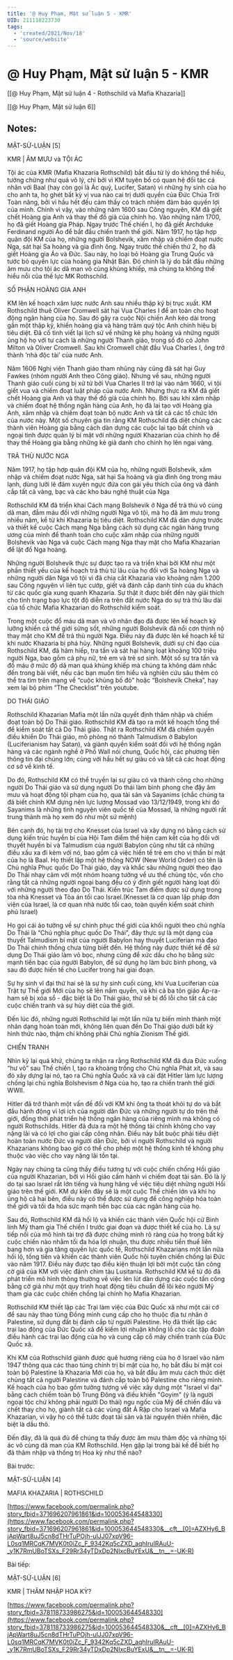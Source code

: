 ```yaml
---
title: '@ Huy Phạm, Mật sử luận 5 - KMR'
UID: 211118223730
tags:
  - 'created/2021/Nov/18'
  - 'source/website'
---
```

# @ Huy Phạm, Mật sử luận 5 - KMR

[[@ Huy Phạm, Mật sử luận 4 - Rothschild và Mafia Khazaria]]

[[@ Huy Phạm, Mật sử luận 6]]

## Notes:
MẬT-SỬ-LUẬN [5]

KMR | ÂM MƯU và TỘI ÁC

Tội ác của KMR (Mafia Khazaria Rothschild) bắt đầu từ lý do không thể hiểu, tưởng chừng như quá vô lý, chỉ bởi vì KM tuyên bố có quan hệ đối tác cá nhân với Baal (hay còn gọi là Ác quỷ, Lucifer, Satan) vì những hy sinh của họ cho anh ta, họ ghét bất kỳ vị vua nào cai trị dưới quyền của Đức Chúa Trời Toàn năng, bởi vì hầu hết đều cảm thấy có trách nhiệm đảm bảo quyền lợi của mình. Chính vì vậy, vào những năm 1600 sau Công nguyên, KM đã giết chết Hoàng gia Anh và thay thế đồ giả của chính họ. Vào những năm 1700, họ đã giết Hoàng gia Pháp. Ngay trước Thế chiến I, họ đã giết Archduke Ferdinand người Áo để bắt đầu chiến tranh thế giới. Năm 1917, họ tập hợp quân đội KM của họ, những người Bolshevik, xâm nhập và chiếm đoạt nước Nga, sát hại Sa hoàng và gia đình ông. Ngay trước thế chiến thứ 2, họ đã giết Hoàng gia Áo và Đức. Sau này, họ loại bỏ Hoàng gia Trung Quốc và tước bỏ quyền lực của hoàng gia Nhật Bản. Đó chính là lý do bắt đầu những âm mưu cho tội ác dã man vô cùng khủng khiếp, mà chúng ta không thể hiểu nỗi của thế lực MK Rothschild.

SỐ PHẬN HOÀNG GIA ANH

KM lên kế hoạch xâm lược nước Anh sau nhiều thập kỷ bị trục xuất. KM Rothschild thuê Oliver Cromwell sát hại Vua Charles I để an toàn cho hoạt động ngân hàng của họ. Sau đó gây ra cuộc Nội chiến Anh kéo dài trong gần một thập kỷ, khiến hoàng gia và hàng trăm quý tộc Anh chính hiệu bị tiêu diệt. Đã cố tình viết lại lịch sử về những kẻ phụ hoàng và những người ủng hộ họ với tư cách là những người Thanh giáo, trong số đó có John Milton và Oliver Cromwell. Sau khi Cromwell chặt đầu Vua Charles I, ông trở thành ‘nhà độc tài’ của nước Anh.

Năm 1606 Nghị viện Thanh giáo tham nhũng này cũng đã sát hại Guy Fawkes (nhóm người Anh theo Công giáo). Nhưng về sau, những người Thanh giáo cuối cùng bị xử tử bởi Vua Charles II trở lại vào năm 1660, vì tội giết vua và chiếm đoạt luật pháp của nước Anh. Nhưng thực ra KM đã giết chết Hoàng gia Anh và thay thế đồ giả của chính họ. Bởi sau khi xâm nhập và chiếm đoạt hệ thống ngân hàng của Anh, họ đã lai tạo với Hoàng gia Anh, xâm nhập và chiếm đoạt toàn bộ nước Anh và tất cả các tổ chức lớn của nước này. Một số chuyên gia tin rằng KM Rothschild đã diệt chủng các thành viên Hoàng gia bằng cách dàn dựng các cuộc lai tạo bất chính và ngoại tình được quản lý bí mật với những người Khazarian của chính họ để thay thế Hoàng gia bằng những kẻ giả danh cho chính họ lên ngai vàng.

TRẢ THÙ NƯỚC NGA

Năm 1917, họ tập hợp quân đội KM của họ, những người Bolshevik, xâm nhập và chiếm đoạt nước Nga, sát hại Sa hoàng và gia đình ông trong máu lạnh, dùng lưỡi lê đâm xuyên ngực đứa con gái yêu thích của ông và đánh cắp tất cả vàng, bạc và các kho báu nghệ thuật của Nga

Rothschild KM đã triển khai Cách mạng Bolshevik ở Nga để trả thù vô cùng dã man, đẫm máu đối với những người Nga vô tội, mà họ đã âm mưu trong nhiều năm, kể từ khi Khazaria bị tiêu diệt. Rothschild KM đã dàn dựng trước và thiết kế cuộc Cách mạng Nga bằng cách sử dụng các ngân hàng trung ương của mình để thanh toán cho cuộc xâm nhập của những người Bolshevik vào Nga và cuộc Cách mạng Nga thay mặt cho Mafia Khazarian để lật đổ Nga hoàng.

Những người Bolshevik thực sự được tạo ra và triển khai bởi KM như một phần thiết yếu của kế hoạch trả thù từ lâu của họ đối với Sa hoàng Nga và những người dân Nga vô tội vì đã chia cắt Khazaria vào khoảng năm 1.200 sau Công nguyên vì liên tục cướp, giết và đánh cắp danh tính của du khách từ các quốc gia xung quanh Khazaria. Sự thật ít được biết đến này giải thích cho tình trạng bạo lực tột độ diễn ra trên đất nước Nga do sự trả thù lâu dài của tổ chức Mafia Khazarian do Rothschild kiểm soát.

Trong một cuộc đổ máu dã man và vô nhân đạo đã được lên kế hoạch kỹ lưỡng khiến cả thế giới sửng sốt, những người Bolshevik đã nổi cơn thịnh nộ thay mặt cho KM để trả thù người Nga. Điều này đã được lên kế hoạch kể từ khi nước Khazaria bị phá hủy. Những người Bolshevik, dưới sự chỉ đạo của Rothschild KM, đã hãm hiếp, tra tấn và sát hại hàng loạt khoảng 100 triệu người Nga, bao gồm cả phụ nữ, trẻ em và trẻ sơ sinh. Một số sự tra tấn và đổ máu ở mức độ dã man quá khủng khiếp mà chúng ta không dám nhắc đến trong bài viết, nếu các bạn muốn tìm hiểu và nghiên cứu sâu thêm có thể tra tìm trên mạng về “cuộc khủng bố đỏ” hoặc “Bolshevik Cheka”, hay xem lại bộ phim “The Checklist” trên youtube.

DO THÁI GIÁO

Rothschild Khazarian Mafia một lần nữa quyết định thâm nhập và chiếm đoạt toàn bộ Do Thái giáo. Rothschild KM đã tạo ra một kế hoạch tổng thể để kiểm soát tất cả Do Thái giáo. Thật ra Rothschild KM đã chiếm quyền điều khiển Do Thái giáo, mô phỏng nó thành Talmudism ở Babylon (Luciferianism hay Satan), và giành quyền kiểm soát đối với hệ thống ngân hàng và các ngành nghề ở Phố Wall nói chung, Quốc hội, các phương tiện thông tin đại chúng lớn; cùng với hầu hết sự giàu có và tất cả các hoạt động cơ sở về kinh tế.

Do đó, Rothschild KM có thể truyền lại sự giàu có và thành công cho những người Do Thái giáo và sử dụng người Do thái làm bình phong che đậy âm mưu và hoạt động tội phạm của họ, qua tài sản và Sayanims (chắc chúng ta đã biết chính KM dựng nên lực lượng Mossad vào 13/12/1949, trong khi đó Sayanims là những tình nguyện viên quốc tế của Mossad, là những người rất trung thành mà họ xem đó như một sứ mệnh)

Bên cạnh đó, họ tài trợ cho Knesset của Israel và xây dựng nó bằng cách sử dụng kiến trúc huyền bí của Hội Tam điểm thể hiện cam kết của họ đối với thuyết huyền bí và Talmudism của người Babylon cũng như tất cả những điều xấu xa đi kèm với nó, bao gồm cả việc hiến tế trẻ em cho vị thần bí mật của họ là Baal. Họ thiết lập một hệ thống NOW (New World Order) có tên là Chủ nghĩa Phục quốc Do Thái giáo, dạy và khắc sâu những người theo đạo Do Thái nhạy cảm với một nhóm hoang tưởng về ưu thế chủng tộc, vốn cho rằng tất cả những người ngoại bang đều có ý định giết người hàng loạt đối với những người theo đạo Do Thái. Kiến trúc Tam điểm được sử dụng trong tòa nhà Knesset và Tòa án tối cao Israel.(Knesset là cơ quan lập pháp đơn viện của Israel, là cơ quan nhà nước tối cao, toàn quyền kiểm soát chính phủ Israel)

Họ gọi cái ảo tưởng về sự chinh phục thế giới của khối người theo chủ nghĩa Do Thái là “Chủ nghĩa phục quốc Do Thái”, đây thực sự là một dạng của thuyết Talmudism bí mật của người Babylon hay thuyết Luciferian mà đạo Do Thái chính thống chưa từng biết đến. Hệ thống này được thiết kế để sử dụng Do Thái giáo làm vỏ bọc, nhưng cũng để xức dầu cho họ bằng sức mạnh tiền bạc của người Babylon, để sử dụng họ làm bức bình phong, và sau đó được hiến tế cho Lucifer trong hai giai đoạn.

Sự hy sinh vĩ đại thứ hai sẽ là sự hy sinh cuối cùng, khi Vua Luciferian của Trật tự Thế giới Mới của họ sẽ lên nắm quyền, và khi cả ba tôn giáo Áp-ra-ham sẽ bị xóa sổ - đặc biệt là Do Thái giáo, thứ sẽ bị đổ lỗi cho tất cả các cuộc chiến tranh và sự hủy diệt của thế giới.

Đến lúc đó, những người Rothschild lại một lần nữa tự biến mình thành một nhân dạng hoàn toàn mới, không liên quan đến Do Thái giáo dưới bất kỳ hình thức nào, thậm chí không phải Chủ nghĩa Zionism Thế giới.

CHIẾN TRANH

Nhìn kỹ lại quá khứ, chúng ta nhận ra rằng Rothschild KM đã đưa Đức xuống “hư vô” sau Thế chiến I, tạo ra khoảng trống cho Chủ nghĩa Phát xít, và sau đó xây dựng lại nó, tạo ra Chủ nghĩa Quốc xã và cài đặt Hitler làm lực lượng chống lại chủ nghĩa Bolshevism ở Nga của họ, tạo ra chiến tranh thế giới WWII.

Hitler đã trở thành một vấn đề đối với KM khi ông ta thoát khỏi tự do và bắt đầu hành động vì lợi ích của người dân Đức và những người tự do trên thế giới, đồng thời phát triển hệ thống ngân hàng của riêng mình mà không có người Rothschilds. Hitler đã đưa ra một hệ thống tài chính không cho vay nặng lãi và có lợi cho giai cấp công nhân. Điều này bắt buộc phải tiêu diệt hoàn toàn nước Đức và người dân Đức, bởi vì người Rothschild và người Khazarians không bao giờ có thể cho phép một hệ thống kinh tế không phụ thuộc vào việc cho vay nặng lãi tồn tại.

Ngày nay chúng ta cũng thấy điều tương tự với cuộc chiến chống Hồi giáo của người Khazarian, bởi vì Hồi giáo cấm hành vi chiếm đoạt tài sản. Đó là lý do tại sao Israel rất lớn tiếng và hung hăng về việc tiêu diệt những người Hồi giáo trên thế giới. KM dự kiến đây sẽ là một cuộc Thế chiến lớn và khi họ ủng hộ cả hai bên, điều này có thể được sử dụng để công nghiệp hóa toàn thế giới và tối đa hóa sức mạnh tiền bạc của các ngân hàng của họ.

Sau đó, Rothschild KM đã hối lộ và khiến các thành viên Quốc hội cử Binh lính Mỹ tham gia Thế chiến I trước giai đoạn và được thiết kế của họ. Là sự tiếp nối của mô hình tài trợ đã được chứng minh rõ ràng của họ trong bất kỳ cuộc chiến nào nhằm tối đa hóa lợi nhuận, thu được nhiều tiền thuế liên bang hơn và gia tăng quyền lực quốc tế, Rothschild Khazarians một lần nữa hối lộ, tống tiền và khiến các thành viên Quốc hội tuyên chiến chống lại Đức vào năm 1917. Điều này được tạo điều kiện thuận lợi bởi một cuộc tấn công cờ giả của KM với việc đánh chìm tàu Lusitania. Rothschild KM kể từ đó đã phát triển mô hình thông thường về việc lén lút dàn dựng các cuộc tấn công bằng cờ giả như một quy trình hoạt động tiêu chuẩn để lôi kéo người Mỹ tham gia các cuộc chiến chống lại chính họ Mafia Khazarian.

Rothschild KM thiết lập các Trại làm việc của Đức Quốc xã như một cái cớ để sau này thao túng Đồng minh cung cấp cho họ thuộc địa tư nhân ở Palestine, sử dụng đất bị đánh cắp từ người Palestine. Họ đã thiết lập các trại lao động của Đức Quốc xã để kiếm lợi nhuận khổng lồ cho các tập đoàn điều hành các trại lao động của họ và cung cấp cỗ máy chiến tranh của Đức Quốc xã.

Khi KM của Rothschild giành được quê hương riêng của họ ở Israel vào năm 1947 thông qua các thao túng chính trị bí mật của họ, họ bắt đầu bí mật coi toàn bộ Palestine là Khazaria Mới của họ, và bắt đầu âm mưu cách thức diệt chủng tất cả người Palestine và đánh cắp toàn bộ Palestine cho riêng mình. Kế hoạch của họ bao gồm tưởng tượng về việc xây dựng một "Israel vĩ đại" bằng cách chiếm toàn bộ Trung Đông và điều khiển "Goyim" (ý là người ngoại tộc chứ không phải người Do thái) ngu ngốc của Mỹ để chiến đấu và chết thay cho họ, giành tất cả các vùng đất Ả Rập cho Israel và Mafia Khazarian, vì vậy họ có thể tước đoạt tài sản và tài nguyên thiên nhiên, đặc biệt là dầu thô.

Đến đây, đã là quá đủ để chúng ta thấy được âm mưu thâm độc và những tội ác vô cùng dã man của KM Rothschild. Hẹn gặp lại trong bài kế để biết họ đã thâm nhập và thống trị Hoa kỳ như thế nào?

Bài trước:

MẬT-SỬ-LUẬN [4]

MAFIA KHAZARIA | ROTHSCHILD

[https://www.facebook.com/permalink.php?story_fbid=371696207961861&id=100053644548330](https://www.facebook.com/permalink.php?story_fbid=371696207961861&id=100053644548330&__cft__[0]=AZXHy6_BjApWart8uJ5cn8dTHrTuPOjh-ulJJ07xpV96-L0sq1MRCqK7MVK0t0iZc_F_9342Kq5cZXD_aqhIruIRAuU-_y1K7RmUBoTSXs_F29Rr34yTDxDp2NIxcBuYExU&__tn__=-UK-R)

Bài tiếp:

MẬT-SỬ-LUẬN [6]

KMR | THÂM NHẬP HOA KỲ?

[https://www.facebook.com/permalink.php?story_fbid=378118733986275&id=100053644548330](https://www.facebook.com/permalink.php?story_fbid=378118733986275&id=100053644548330&__cft__[0]=AZXHy6_BjApWart8uJ5cn8dTHrTuPOjh-ulJJ07xpV96-L0sq1MRCqK7MVK0t0iZc_F_9342Kq5cZXD_aqhIruIRAuU-_y1K7RmUBoTSXs_F29Rr34yTDxDp2NIxcBuYExU&__tn__=-UK-R)
